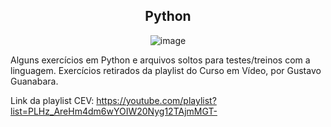 <div align=center>
<h2>Python</h2>

![image](https://user-images.githubusercontent.com/59957939/163294759-62af81c4-b14b-4491-9180-d9a7dfdf9b9e.png)
  </div>

Alguns exercícios em Python e arquivos soltos para testes/treinos com a linguagem.
Exercícios retirados da playlist do Curso em Vídeo, por Gustavo Guanabara.

Link da playlist CEV: https://youtube.com/playlist?list=PLHz_AreHm4dm6wYOIW20Nyg12TAjmMGT-
